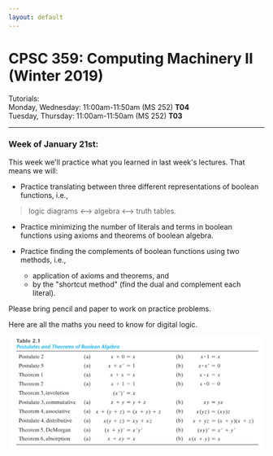 ```yaml
---
layout: default
---
```


# CPSC 359: Computing Machinery II (Winter 2019)

Tutorials:  
Monday, Wednesday: 11:00am-11:50am (MS 252) **T04**  
Tuesday, Thursday: 11:00am-11:50am (MS 252) **T03**


----

### Week of January 21st:
This week we'll practice what you learned in last week's lectures. That means we will:

- Practice translating between three different representations of boolean functions, i.e.,
 > logic diagrams <--> algebra <--> truth tables.

- Practice minimizing the number of literals and terms in boolean functions using axioms and theorems of boolean algebra.

- Practice finding the complements of boolean functions using two methods, i.e.,
  * application of axioms and theorems, and
  * by the "shortcut method" (find the dual and complement each literal).

Please bring pencil and paper to work on practice problems.

Here are all the maths you need to know for digital logic.

![complex mathematics](/_data/postulates_theorems.png "complex mathematics")
